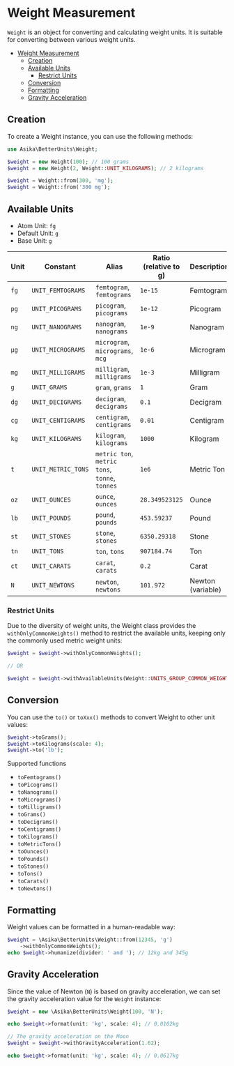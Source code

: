 # Weight Measurement

`Weight` is an object for converting and calculating weight units. It is suitable for converting between various weight
units.

<!-- TOC -->
* [Weight Measurement](#weight-measurement)
  * [Creation](#creation)
  * [Available Units](#available-units)
    * [Restrict Units](#restrict-units)
  * [Conversion](#conversion)
  * [Formatting](#formatting)
  * [Gravity Acceleration](#gravity-acceleration)
<!-- TOC -->

## Creation

To create a Weight instance, you can use the following methods:

```php
use Asika\BetterUnits\Weight;

$weight = new Weight(100); // 100 grams
$weight = new Weight(2, Weight::UNIT_KILOGRAMS); // 2 kilograms

$weight = Weight::from(300, 'mg');
$weight = Weight::from('300 mg');
```

## Available Units

- Atom Unit: `fg`
- Default Unit: `g`
- Base Unit: `g`

| Unit | Constant           | Alias                                          | Ratio (relative to g) | Description       |
|------|--------------------|------------------------------------------------|-----------------------|-------------------|
| `fg` | `UNIT_FEMTOGRAMS`  | `femtogram`, `femtograms`                      | `1e-15`               | Femtogram         |
| `pg` | `UNIT_PICOGRAMS`   | `picogram`, `picograms`                        | `1e-12`               | Picogram          |
| `ng` | `UNIT_NANOGRAMS`   | `nanogram`, `nanograms`                        | `1e-9`                | Nanogram          |
| `μg` | `UNIT_MICROGRAMS`  | `microgram`, `micrograms`, `mcg`               | `1e-6`                | Microgram         |
| `mg` | `UNIT_MILLIGRAMS`  | `milligram`, `milligrams`                      | `1e-3`                | Milligram         |
| `g`  | `UNIT_GRAMS`       | `gram`, `grams`                                | `1`                   | Gram              |
| `dg` | `UNIT_DECIGRAMS`   | `decigram`, `decigrams`                        | `0.1`                 | Decigram          |
| `cg` | `UNIT_CENTIGRAMS`  | `centigram`, `centigrams`                      | `0.01`                | Centigram         |
| `kg` | `UNIT_KILOGRAMS`   | `kilogram`, `kilograms`                        | `1000`                | Kilogram          |
| `t`  | `UNIT_METRIC_TONS` | `metric ton`, `metric tons`, `tonne`, `tonnes` | `1e6`                 | Metric Ton        |
| `oz` | `UNIT_OUNCES`      | `ounce`, `ounces`                              | `28.349523125`        | Ounce             |
| `lb` | `UNIT_POUNDS`      | `pound`, `pounds`                              | `453.59237`           | Pound             |
| `st` | `UNIT_STONES`      | `stone`, `stones`                              | `6350.29318`          | Stone             |
| `tn` | `UNIT_TONS`        | `ton`, `tons`                                  | `907184.74`           | Ton               |
| `ct` | `UNIT_CARATS`      | `carat`, `carats`                              | `0.2`                 | Carat             |
| `N`  | `UNIT_NEWTONS`     | `newton`, `newtons`                            | `101.972`             | Newton (variable) |

### Restrict Units

Due to the diversity of weight units, the Weight class provides the `withOnlyCommonWeights()` method to restrict the
available units, keeping only the commonly used metric weight units:

```php
$weight = $weight->withOnlyCommonWeights();

// OR

$weight = $weight->withAvailableUnits(Weight::UNITS_GROUP_COMMON_WEIGHTS);
```

## Conversion

You can use the `to()` or `toXxx()` methods to convert Weight to other unit values:

```php
$weight->toGrams();
$weight->toKilograms(scale: 4);
$weight->to('lb');
```

Supported functions

- `toFemtograms()`
- `toPicograms()`
- `toNanograms()`
- `toMicrograms()`
- `toMilligrams()`
- `toGrams()`
- `toDecigrams()`
- `toCentigrams()`
- `toKilograms()`
- `toMetricTons()`
- `toOunces()`
- `toPounds()`
- `toStones()`
- `toTons()`
- `toCarats()`
- `toNewtons()`

## Formatting

Weight values can be formatted in a human-readable way:

```php
$weight = \Asika\BetterUnits\Weight::from(12345, 'g')
    ->withOnlyCommonWeights();
echo $weight->humanize(divider: ' and '); // 12kg and 345g
```

## Gravity Acceleration

Since the value of Newton (`N`) is based on gravity acceleration, we can set the gravity acceleration value for the
`Weight` instance:

```php
$weight = new \Asika\BetterUnits\Weight(100, 'N');

echo $weight->format(unit: 'kg', scale: 4); // 0.0102kg

// The gravity acceleration on the Moon
$weight = $weight->withGravityAcceleration(1.62);

echo $weight->format(unit: 'kg', scale: 4); // 0.0617kg
```
